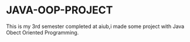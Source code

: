 # JAVA-OOP-PROJECT
This is my 3rd semester completed at aiub,i made some project with Java Obect Oriented Programming.

